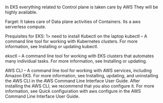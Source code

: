 
In EKS everything related to Control plane is taken care by AWS
They will be highly available.

Farget:
It takes care of Data plane activities of Containers.
Its a aws serverless compute.

Prequisites for EKS:
1> need to install Kubectl on the laptop
kubectl – A command line tool for working with Kubernetes clusters. For more information, see Installing or updating kubectl.

eksctl – A command line tool for working with EKS clusters that automates many individual tasks. For more information, see Installing or updating.

AWS CLI – A command line tool for working with AWS services, including Amazon EKS. For more information, see Installing, updating, and uninstalling the AWS CLI in the AWS Command Line Interface User Guide. After installing the AWS CLI, we recommend that you also configure it. For more information, see Quick configuration with aws configure in the AWS Command Line Interface User Guide.
